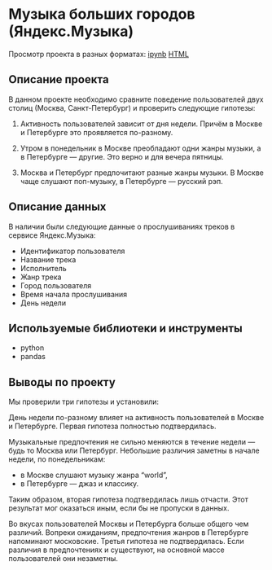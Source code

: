 # Музыка больших городов (Яндекс.Музыка)

Просмотр проекта в разных форматах: [ipynb](https://github.com/Lodiur93/yandex_praktikum_projects/blob/main/Проект%20%231.%20Музыка%20больших%20городов/project_1.ipynb) [HTML](https://github.com/Lodiur93/yandex_praktikum_projects/blob/main/Проект%20%231.%20Музыка%20больших%20городов/project_1.html) 

## Описание проекта

В данном проекте необходимо сравните поведение пользователей двух столиц (Москва, Санкт-Петербург) и проверить следующие гипотезы: 

1. Активность пользователей зависит от дня недели. Причём в Москве и Петербурге это проявляется по-разному.

2. Утром в понедельник в Москве преобладают одни жанры музыки, а в Петербурге — другие. Это верно и для вечера пятницы.

3. Москва и Петербург предпочитают разные жанры музыки. В Москве чаще слушают поп-музыку, в Петербурге — русский рэп.

## Описание данных

В наличии были следующие данные о прослушиваниях треков в сервисе Яндекс.Музыка:

- Идентификатор пользователя
- Название трека
- Исполнитель
- Жанр трека
- Город пользователя
- Время начала прослушивания
- День недели 

## Используемые библиотеки и инструменты

- python
- pandas

## Выводы по проекту

Мы проверили три гипотезы и установили:

День недели по-разному влияет на активность пользователей в Москве и Петербурге. Первая гипотеза полностью подтвердилась.

Музыкальные предпочтения не сильно меняются в течение недели — будь то Москва или Петербург. Небольшие различия заметны в начале недели, по понедельникам:

- в Москве слушают музыку жанра “world”,
- в Петербурге — джаз и классику.

Таким образом, вторая гипотеза подтвердилась лишь отчасти. Этот результат мог оказаться иным, если бы не пропуски в данных.

Во вкусах пользователей Москвы и Петербурга больше общего чем различий. Вопреки ожиданиям, предпочтения жанров в Петербурге напоминают московские.
Третья гипотеза не подтвердилась. Если различия в предпочтениях и существуют, на основной массе пользователей они незаметны.

